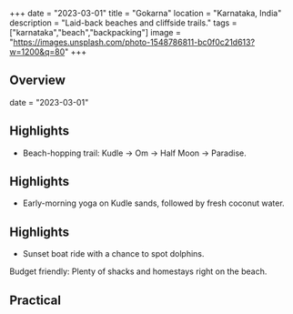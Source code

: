 +++
date = "2023-03-01"
title = "Gokarna"
location = "Karnataka, India"
description = "Laid-back beaches and cliffside trails."
tags = ["karnataka","beach","backpacking"]
image = "https://images.unsplash.com/photo-1548786811-bc0f0c21d613?w=1200&q=80"
+++

## Overview

date = "2023-03-01"


## Highlights

- Beach-hopping trail: Kudle → Om → Half Moon → Paradise.

## Highlights

- Early-morning yoga on Kudle sands, followed by fresh coconut water.

## Highlights

- Sunset boat ride with a chance to spot dolphins.

Budget friendly: Plenty of shacks and homestays right on the beach.


## Practical
